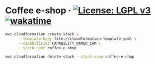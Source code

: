 # Coffee e-shop &middot; [![License: LGPL v3](https://img.shields.io/badge/License-LGPL_v3-blue.svg)](https://www.gnu.org/licenses/lgpl-3.0) [![wakatime](https://wakatime.com/badge/user/bc8fa60c-fa34-4507-b70f-24bdba32a74d/project/c71d4f0b-156e-4908-ba0c-20a1b626f1a8.svg)](https://wakatime.com/badge/user/bc8fa60c-fa34-4507-b70f-24bdba32a74d/project/c71d4f0b-156e-4908-ba0c-20a1b626f1a8)

```bash
aws cloudformation create-stack \
      --template-body file://cloudformation-template.yaml \
      --capabilities CAPABILITY_NAMED_IAM \
      --stack-name coffee-e-shop
```

```bash
aws cloudformation delete-stack --stack-name coffee-e-shop
```
